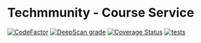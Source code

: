 # Techmmunity - Course Service

[![CodeFactor](https://www.codefactor.io/repository/github/techmmunity/course-service/badge)](https://www.codefactor.io/repository/github/techmmunity/course-service)
[![DeepScan grade](https://deepscan.io/api/teams/13883/projects/17602/branches/407704/badge/grade.svg)](https://deepscan.io/dashboard#view=project&tid=13883&pid=17602&bid=407704)
[![Coverage Status](https://coveralls.io/repos/github/techmmunity/course-service/badge.svg?branch=master)](https://coveralls.io/github/techmmunity/course-service?branch=master)
[![tests](https://github.com/techmmunity/course-service/actions/workflows/tests.yml/badge.svg)](https://github.com/techmmunity/course-service/actions/workflows/tests.yml)
